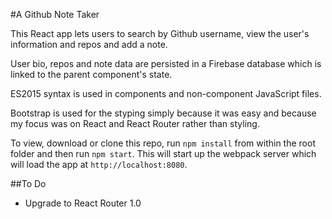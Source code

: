 #A Github Note Taker

This React app lets users to search by Github username, view the user's information and repos and add a note.

User bio, repos and note data are persisted in a Firebase database which is linked to the parent component's state.

ES2015 syntax is used in components and non-component JavaScript files.

Bootstrap is used for the styping simply because it was easy and because my focus was on React and React Router rather than styling.

To view, download or clone this repo, run `npm install` from within the root folder and then run `npm start`. This will start up the webpack server which will load the app at `http://localhost:8080`.

##To Do
- Upgrade to React Router 1.0
